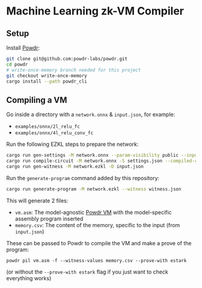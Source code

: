 # Machine Learning zk-VM Compiler

## Setup

Install [Powdr](https://www.powdr.org/):
```bash
git clone git@github.com:powdr-labs/powdr.git
cd powdr
# write-once-memory branch needed for this project
git checkout write-once-memory
cargo install --path powdr_cli
```

## Compiling a VM

Go inside a directory with a `network.onnx` & `input.json`, for example:
- `examples/onnx/2l_relu_fc`
- `examples/onnx/4l_relu_conv_fc`

Run the following EZKL steps to prepare the network:
```bash
cargo run gen-settings -M network.onnx --param-visibility public --input-visibility private --output-visibility private
cargo run compile-circuit -M network.onnx -S settings.json --compiled-circuit network.ezkl
cargo run gen-witness -M network.ezkl -D input.json
```

Run the `generate-program` command added by this repository:
```bash
cargo run generate-program -M network.ezkl --witness witness.json
```

This will generate 2 files:
- `vm.asm`: The model-agnostic [Powdr VM](src/powdr_template.asm) with the model-specific assembly program inserted
- `memory.csv`: The content of the memory, specific to the input (from `input.json`)

These can be passed to Powdr to compile the VM and make a prove of the program:
```
powdr pil vm.asm -f --witness-values memory.csv --prove-with estark
```

(or without the `--prove-with estark` flag if you just want to check everything works)